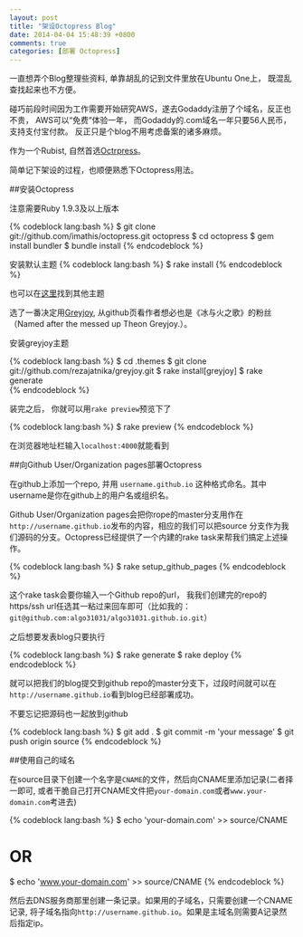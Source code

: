 ```yaml
---
layout: post
title: "架设Octopress Blog"
date: 2014-04-04 15:48:39 +0800
comments: true
categories: [部署 Octopress]
---
```

一直想弄个Blog整理些资料, 单靠胡乱的记到文件里放在Ubuntu One上， 既混乱查找起来也不方便。

碰巧前段时间因为工作需要开始研究AWS，遂去Godaddy注册了个域名，反正也不贵， AWS可以“免费”体验一年， 而Godaddy的.com域名一年只要56人民币，支持支付宝付款。 反正只是个blog不用考虑备案的诸多麻烦。

作为一个Rubist, 自然首选[Octrpress](http://octopress.org/)。

简单记下架设的过程，也顺便熟悉下Octopress用法。

##安装Octopress

注意需要Ruby 1.9.3及以上版本    

{% codeblock lang:bash %}
$ git clone git://github.com/imathis/octopress.git octopress
$ cd octopress
$ gem install bundler
$ bundle install
{% endcodeblock %}

安装默认主题
{% codeblock lang:bash %}
$ rake install
{% endcodeblock %}

也可以在[这里](https://github.com/imathis/octopress/wiki/3rd-Party-Octopress-Themes)找到其他主题

选了一番决定用[Greyjoy](https://github.com/rezajatnika/greyjoy), 从github页看作者想必也是《冰与火之歌》的粉丝（Named after the messed up Theon Greyjoy.）。

安装greyjoy主题

{% codeblock lang:bash  %}
$ cd .themes
$ git clone git://github.com/rezajatnika/greyjoy.git
$ rake install[greyjoy]
$ rake generate  
{% endcodeblock %}


装完之后， 你就可以用`rake preview`预览下了

{% codeblock lang:bash %}
$ rake preview
{% endcodeblock %}

在浏览器地址栏输入`localhost:4000`就能看到        
  
##向Github User/Organization pages部署Octopress

在github上添加一个repo, 并用 `username.github.io` 这种格式命名。其中username是你在github上的用户名或组织名。

Github User/Organization pages会把你rope的master分支用作在`http://username.github.io`发布的内容，相应的我们可以把source 分支作为我们源码的分支。Octopress已经提供了一个内建的rake task来帮我们搞定上述操作。

{% codeblock lang:bash %}
$ rake setup_github_pages
{% endcodeblock %}


这个rake  task会要你输入一个Github repo的url， 我我们创建完的repo的https/ssh url任选其一粘过来回车即可（比如我的： `git@github.com:algo31031/algo31031.github.io.git`）

之后想要发表blog只要执行

{% codeblock lang:bash %}
$ rake generate
$ rake deploy
{% endcodeblock %}


就可以把我们的blog提交到github repo的master分支下，过段时间就可以在`http://username.github.io`看到blog已经部署成功。

不要忘记把源码也一起放到github

{% codeblock lang:bash %}
$ git add .
$ git commit -m 'your message'
$ git push origin source
{% endcodeblock %}

##使用自己的域名

在source目录下创建一个名字是`CNAME`的文件，然后向CNAME里添加记录(二者择一即可, 或者干脆自己打开CNAME文件把`your-domain.com`或者`www.your-domain.com`考进去)

{% codeblock lang:bash %}
$ echo 'your-domain.com' >> source/CNAME
# OR
$ echo 'www.your-domain.com' >> source/CNAME
{% endcodeblock %}

然后去DNS服务商那里创建一条记录。如果用的子域名，只需要创建一个CNAME记录, 将子域名指向`http://username.github.io`。如果是主域名则需要A记录然后指定ip。
